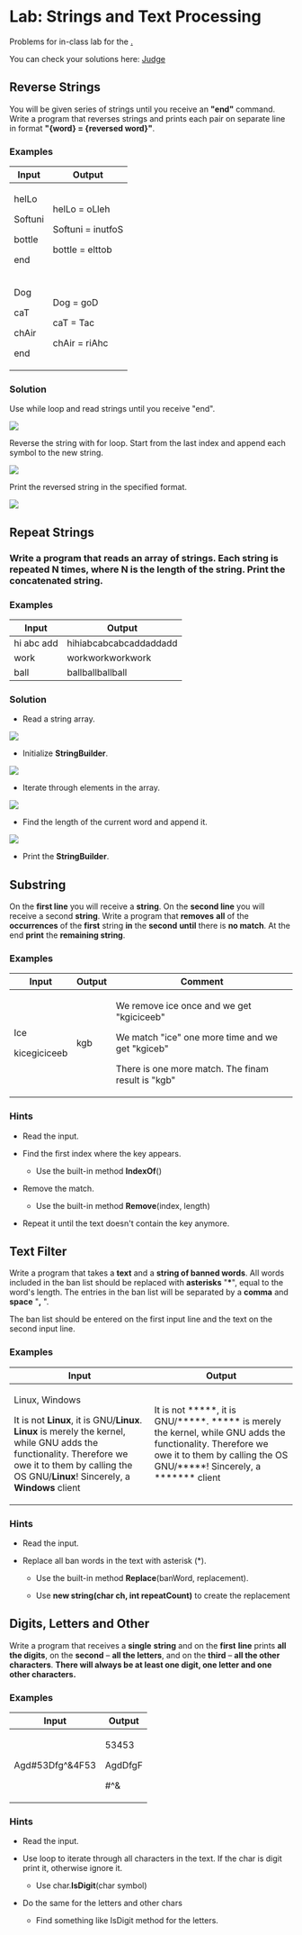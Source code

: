 # Lab: Strings and Text Processing

Problems for in-class lab for the
[.](https://softuni.bg/modules/57/tech-module-4-0)

You can check your solutions here:
[Judge](https://judge.softuni.bg/Contests/1216)

## Reverse Strings

You will be given series of strings until you receive an **"end"**
command. Write a program that reverses strings and prints each pair on
separate line in format **"{word} = {reversed word}"**.

### Examples

<table>
<thead>
<tr class="header">
<th><strong>Input</strong></th>
<th><strong>Output</strong></th>
</tr>
</thead>
<tbody>
<tr class="odd">
<td><p>helLo</p>
<p>Softuni</p>
<p>bottle</p>
<p>end</p></td>
<td><p>helLo = oLleh</p>
<p>Softuni = inutfoS</p>
<p>bottle = elttob</p></td>
</tr>
<tr class="even">
<td><p>Dog</p>
<p>caT</p>
<p>chAir</p>
<p>end</p></td>
<td><p>Dog = goD</p>
<p>caT = Tac</p>
<p>chAir = riAhc</p></td>
</tr>
</tbody>
</table>

### Solution

Use while loop and read strings until you receive "end".

![](./media/image1.png)

Reverse the string with for loop. Start from the last index and append
each symbol to the new string.

![](./media/image2.png)

Print the reversed string in the specified format.

![](./media/image3.png)

## Repeat Strings

### Write a program that reads an array of strings. Each string is repeated N times, where N is the length of the string. Print the concatenated string.

### Examples

| **Input**  | **Output**             |
| ---------- | ---------------------- |
| hi abc add | hihiabcabcabcaddaddadd |
| work       | workworkworkwork       |
| ball       | ballballballball       |

### Solution

  - Read a string array.

![](./media/image4.png)

  - Initialize **StringBuilder**.

![](./media/image5.png)

  - Iterate through elements in the array.

![](./media/image6.png)

  - Find the length of the current word and append it.

![](./media/image7.png)

  - Print the **StringBuilder**.

## Substring

On the **first line** you will receive a **string**. On the **second
line** you will receive a second **string**. Write a program that
**removes** **all** of the **occurrences** of the **first** string
**in** the **second** **until** there is **no match**. At the end
**print** the **remaining string**.

### Examples

<table>
<thead>
<tr class="header">
<th><strong>Input</strong></th>
<th><strong>Output</strong></th>
<th><strong>Comment</strong></th>
</tr>
</thead>
<tbody>
<tr class="odd">
<td><p>Ice</p>
<p>kicegiciceeb</p></td>
<td>kgb</td>
<td><p>We remove ice once and we get "kgiciceeb"</p>
<p>We match "ice" one more time and we get "kgiceb"</p>
<p>There is one more match. The finam result is "kgb"</p></td>
</tr>
</tbody>
</table>

### Hints

  - Read the input.

  - Find the first index where the key appears.
    
      - Use the built-in method **IndexOf**()

  - Remove the match.
    
      - Use the built-in method **Remove**(index, length)

  - Repeat it until the text doesn't contain the key anymore.

## Text Filter

Write a program that takes a **text** and a **string of banned words**.
All words included in the ban list should be replaced with **asterisks**
"**\***", equal to the word's length. The entries in the ban list will
be separated by a **comma** and **space** "**,** ".

The ban list should be entered on the first input line and the text on
the second input line.

### Examples

<table>
<thead>
<tr class="header">
<th><strong>Input</strong></th>
<th><strong>Output</strong></th>
</tr>
</thead>
<tbody>
<tr class="odd">
<td><p>Linux, Windows</p>
<p>It is not <strong>Linux</strong>, it is GNU/<strong>Linux</strong>. <strong>Linux</strong> is merely the kernel, while GNU adds the functionality. Therefore we owe it to them by calling the OS GNU/<strong>Linux</strong>! Sincerely, a <strong>Windows</strong> client</p></td>
<td>It is not *****, it is GNU/*****. ***** is merely the kernel, while GNU adds the functionality. Therefore we owe it to them by calling the OS GNU/*****! Sincerely, a ******* client</td>
</tr>
</tbody>
</table>

### Hints

  - Read the input.

  - Replace all ban words in the text with asterisk (\*).
    
      - Use the built-in method **Replace**(banWord, replacement).
    
      - Use **new string(**char ch, int repeatCount**)** to create the
        replacement

## Digits, Letters and Other

Write a program that receives a **single** **string** and on the
**first** **line** prints **all the digits**, on the **second** – **all
the letters**, and on the **third** – **all the other characters**.
**There will always be at least one digit, one letter and one other
characters.**

### Examples

<table>
<thead>
<tr class="header">
<th><strong>Input</strong></th>
<th><strong>Output</strong></th>
</tr>
</thead>
<tbody>
<tr class="odd">
<td>Agd#53Dfg^&amp;4F53</td>
<td><p>53453</p>
<p>AgdDfgF</p>
<p>#^&amp;</p></td>
</tr>
</tbody>
</table>

### Hints

  - Read the input.

  - Use loop to iterate through all characters in the text. If the char
    is digit print it, otherwise ignore it.
    
      - Use char.**IsDigit**(char symbol)

  - Do the same for the letters and other chars
    
      - Find something like IsDigit method for the letters.
